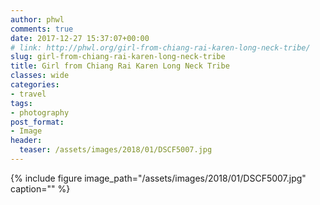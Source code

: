 ```yaml
---
author: phwl
comments: true
date: 2017-12-27 15:37:07+00:00
# link: http://phwl.org/girl-from-chiang-rai-karen-long-neck-tribe/
slug: girl-from-chiang-rai-karen-long-neck-tribe
title: Girl from Chiang Rai Karen Long Neck Tribe
classes: wide
categories:
- travel
tags:
- photography
post_format:
- Image
header:
  teaser: /assets/images/2018/01/DSCF5007.jpg
---
```


{% include figure image_path="/assets/images/2018/01/DSCF5007.jpg" caption="" %}
